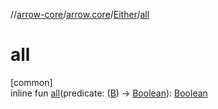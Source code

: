 //[arrow-core](../../../index.md)/[arrow.core](../index.md)/[Either](index.md)/[all](all.md)

# all

[common]\
inline fun [all](all.md)(predicate: ([B](index.md)) -&gt; [Boolean](https://kotlinlang.org/api/latest/jvm/stdlib/kotlin/-boolean/index.html)): [Boolean](https://kotlinlang.org/api/latest/jvm/stdlib/kotlin/-boolean/index.html)
